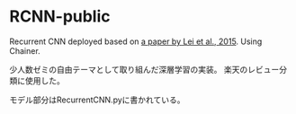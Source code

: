 # RCNN-public
Recurrent CNN deployed based on [a paper by Lei et al., 2015](http://www.aaai.org/ocs/index.php/AAAI/AAAI15/paper/download/9745/9552). Using Chainer.

少人数ゼミの自由テーマとして取り組んだ深層学習の実装。
楽天のレビュー分類に使用した。

モデル部分はRecurrentCNN.pyに書かれている。
